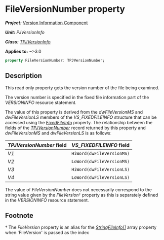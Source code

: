 # FileVersionNumber property

***Project:*** [Version Information Component](../API.md)

***Unit:*** _PJVersionInfo_

***Class:*** [_TPJVersionInfo_](./TPJVersionInfo.md)

**Applies to:** ~>3.0

```pascal
property FileVersionNumber: TPJVersionNumber;
```

## Description

This read only property gets the version number of the file being examined.

The version number is specified in the fixed file information part of the _VERSIONINFO_ resource statement.

The value of this property is derived from the _dwFileVersionMS_ and _dwFileVersionLS_ members of the *VS_FIXEDFILEINFO* structure that can be accessed using the [_FixedFileInfo_](./TPJVersionInfo-FixedFileInfo.md) property. The relationship between the fields of the [_TPJVersionNumber_](./TPJVersionNumber.md) record returned by this property and _dwFileVersionMS_ and _dwFileVersionLS_ is as follows:

| _TPJVersionNumber_ field | _VS_FIXEDFILEINFO_ field  |
|:-------------------------|:--------------------------|
| _V1_                     | `HiWord(dwFileVersionMS)` |
| _V2_                     | `LoWord(dwFileVersionMS)` |
| _V3_                     | `HiWord(dwFileVersionLS)` |
| _V4_                     | `LoWord(dwFileVersionLS)` |

The value of _FileVersionNumber_ does not necessarily correspond to the string value given by the _FileVersion_† property as this is separately defined in the _VERSIONINFO_ resource statement.

## Footnote

† The _FileVersion_ property is an alias for the [_StringFileInfo[]_](./TPJVersionInfo-StringFileInfo.md) array property when 'FileVersion' is passed as the index
